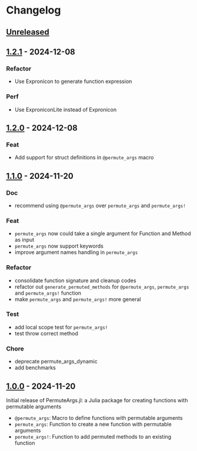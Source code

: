 # Changelog

## [Unreleased]

## [1.2.1] - 2024-12-08

### Refactor

- Use Expronicon to generate function expression

### Perf

- Use ExproniconLite instead of Expronicon

## [1.2.0] - 2024-12-08

### Feat

- Add support for struct definitions in `@permute_args` macro

## [1.1.0] - 2024-11-20

### Doc

- recommend using `@permute_args` over `permute_args` and `permute_args!`

### Feat

- `permute_args` now could take a single argument for Function and Method as input
- `permute_args` now support keywords
- improve argument names handling in `permute_args`

### Refactor

- consolidate function signature and cleanup codes
- refactor out `generate_permuted_methods` for `@permute_args`, `permute_args` and `permute_args!` function
- make `permute_args` and `permute_args!` more general

### Test

- add local scope test for `permute_args!`
- test throw correct method

### Chore

- deprecate permute_args_dynamic
- add benchmarks

## [1.0.0] - 2024-11-20

Initial release of PermuteArgs.jl: a Julia package for creating functions with permutable arguments

- `@permute_args`: Macro to define functions with permutable arguments
- `permute_args`: Function to create a new function with permutable arguments
- `permute_args!`: Function to add permuted methods to an existing function

[unreleased]: https://github.com/Beforerr/PermuteArgs.jl/compare/v1.2.1...HEAD
[1.2.1]: https://github.com/Beforerr/PermuteArgs.jl/compare/v1.2.0...v1.2.1
[1.2.0]: https://github.com/Beforerr/PermuteArgs.jl/compare/v1.1.0...v1.2.0
[1.1.0]: https://github.com/Beforerr/PermuteArgs.jl/compare/v1.0.0...v1.1.0
[1.0.0]: https://github.com/Beforerr/PermuteArgs.jl/commits/v1.0.0
